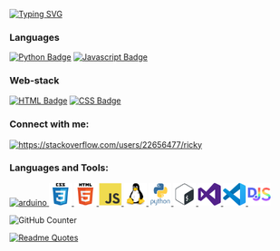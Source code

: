 [![Typing SVG](https://readme-typing-svg.herokuapp.com?font=Dm+Sans&weight=600&size=40&duration=3000&pause=1000&random=false&width=435&lines=Hello+there!+%F0%9F%91%8B;My+name+is+Ricky+%F0%9F%98%8E;Have+a+nice+day!+%F0%9F%92%BB)](https://git.io/typing-svg)


### Languages
[![Python Badge](https://img.shields.io/badge/Python-0b89a2?logo=python&logoColor=white)](https://python.org) 
[![Javascript Badge](https://img.shields.io/badge/Javascript-f7df1e?style=flat&logo=javascript&logoColor=black)](https://wikipedia.org/wiki/JavaScript) 

### Web-stack
[![HTML Badge](https://img.shields.io/badge/HTML_5-e34f26?style=flat&logo=html5&logoColor=white)](https://wikipedia.org/wiki/HTML)
[![CSS Badge](https://img.shields.io/badge/CSS3-1572b6?style=flat&logo=css3&logoColor=white)](https://wikipedia.org/wiki/CSS)



<h3 align="left">Connect with me:</h3>
<p align="left">
<a href="https://stackoverflow.com/users/22656477/ricky" target="blank"><img align="center" src="https://raw.githubusercontent.com/rahuldkjain/github-profile-readme-generator/master/src/images/icons/Social/stack-overflow.svg" alt="https://stackoverflow.com/users/22656477/ricky" height="30" width="40" /></a>

<h3 align="left">Languages and Tools:</h3>
<p align="left"> <a href="https://www.arduino.cc/" target="_blank" rel="noreferrer"> <img src="https://cdn.worldvectorlogo.com/logos/arduino-1.svg" alt="arduino" width="40" height="40"/>
<a href="https://www.w3schools.com/css/" target="_blank" rel="noreferrer"> <img src="https://raw.githubusercontent.com/devicons/devicon/master/icons/css3/css3-original-wordmark.svg" alt="css3" width="40" height="40"/> </a>
<a href="https://www.w3.org/html/" target="_blank" rel="noreferrer"> <img src="https://raw.githubusercontent.com/devicons/devicon/master/icons/html5/html5-original-wordmark.svg" alt="html5" width="40" height="40"/>
<a href="https://developer.mozilla.org/en-US/docs/Web/JavaScript" target="_blank" rel="noreferrer"> <img src="https://raw.githubusercontent.com/devicons/devicon/master/icons/javascript/javascript-original.svg" alt="javascript" width="40" height="40"/>
<a href="https://www.linux.org/" target="_blank" rel="noreferrer"> <img src="https://raw.githubusercontent.com/devicons/devicon/master/icons/linux/linux-original.svg" alt="linux" width="40" height="40"/>
<a href="https://www.python.org/" target="_blank" rel="noreferrer"> <img src="https://github.com/devicons/devicon/blob/master/icons/python/python-original-wordmark.svg" alt="Python" width="40" height="40"/> </a>
<a href="" target="_blank" rel="noreferrer"> <img src="https://github.com/devicons/devicon/blob/master/icons/bash/bash-original.svg" alt="Bash" width="40" height="40"/> </a>
<a href="https://visualstudio.microsoft.com/" target="_blank" rel="noreferrer"> <img src="https://github.com/devicons/devicon/blob/master/icons/visualstudio/visualstudio-plain.svg" alt="VisualStudio" width="40" height="40"/> </a>
<a href="https://code.visualstudio.com/" target="_blank" rel="noreferrer"> <img src="https://github.com/devicons/devicon/blob/master/icons/vscode/vscode-original.svg" alt="VSCode" width="40" height="40"/> </a>
<a href="https://discord.js.org/" target="_blank" rel="noreferrer"> <img src="https://github.com/devicons/devicon/blob/master/icons/discordjs/discordjs-original.svg" alt="DiscordJS" width="40" height="40"/> </a>

![GitHub Counter](https://visitor-badge.laobi.icu/badge?page_id=Ricky-bruh.Ricky-bruh)



[![Readme Quotes](https://quotes-github-readme.vercel.app/api?type=horizontal&theme=dark)](https://github.com/piyushsuthar/github-readme-quotes)

<!--
**Ricky-bruh/Ricky-bruh** is a ✨ _special_ ✨ repository because its `README.md` (this file) appears on your GitHub profile.

Here are some ideas to get you started:
### Hi there 👋


- 🔭 I’m currently working on ...
- 🌱 I’m currently learning ...
- 👯 I’m looking to collaborate on ...
- 🤔 I’m looking for help with ...
- 💬 Ask me about ...
- 📫 How to reach me: ...
- 😄 Pronouns: ...
- ⚡ Fun fact: ...
-->
